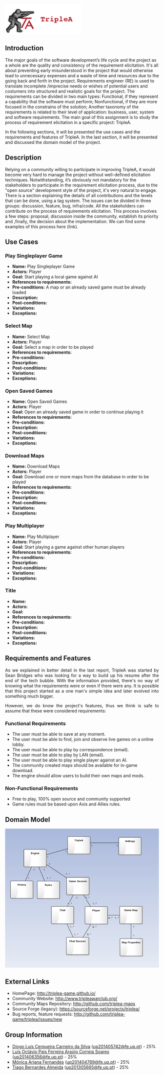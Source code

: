 ![TripleAICon](resources/icon_menu.png)

## Introduction

The major goals of the software development’s life cycle and the project as a whole are the quality and consistency of the requirement elicitation. It's all about preventing early misunderstood in the project that would otherwise lead to unnecessary expenses and a waste of time and resources due to the going back and forth in the project.
Requirements engineer (RE) is used to translate incomplete /imprecise needs or wishes of potential users and costumers into structured and realistic goals for the project.
The requirements can be divided in two main types:
Functional, if they represent a capability that the software must perform;
Nonfunctional, if they are more focused in the constrains of the solution;
Another taxonomy of the requirements is related to their level of application: business, user, system and software requirements.
The main goal of this assignment is to study the process of requirement elicitation in a specific project: TripleA. 

In the following sections, it will be presented the use cases and the requirements and features of TripleA. In the last section, it will be presented and discussed the domain model of the project.

## Description
Relying on a community willing to participate in improving TripleA, it would become very hard to manage the project without well-defined elicitation techniques. Notwithstanding, it’s obviously not mandatory for the stakeholders to participate in the requirement elicitation process, due to the "open source" development style of the project, it's very natural to engage. 
There is a section explaining the details of all contributions and the levels that can be done, using a tag system. The issues can be divided in three groups: discussion, feature, bug, infra/code.
All the stakeholders can contribute on the process of requirements elicitation. This process involves a few steps: proposal, discussion inside the community, establish its priority and ,finally, the decision about the implementation. We can find some examples of this process here (link). 


## Use Cases

### Play Singleplayer Game

- <b>Name:</b> Play Singleplayer Game
- <b>Actors:</b> Player
- <b>Goal:</b> Start playing a local game against AI
- <b>References to requirements:</b>
- <b>Pre-conditions:</b> A map or an already saved game must be already loaded
- <b>Description:</b>
- <b>Post-conditions:</b>
- <b>Variations:</b>
- <b>Exceptions:</b>

### Select Map

- <b>Name:</b> Select Map
- <b>Actors:</b> Player
- <b>Goal:</b> Select a map in order to be played
- <b>References to requirements:</b>
- <b>Pre-conditions:</b>
- <b>Description:</b>
- <b>Post-conditions:</b>
- <b>Variations:</b>
- <b>Exceptions:</b>

### Open Saved Games

- <b>Name:</b> Open Saved Games
- <b>Actors:</b> Player
- <b>Goal:</b> Open an already saved game in order to continue playing it
- <b>References to requirements:</b>
- <b>Pre-conditions:</b>
- <b>Description:</b>
- <b>Post-conditions:</b>
- <b>Variations:</b>
- <b>Exceptions:</b>

### Download Maps

- <b>Name:</b> Download Maps
- <b>Actors:</b> Player
- <b>Goal:</b> Download one or more maps from the database in order to be played
- <b>References to requirements:</b>
- <b>Pre-conditions:</b>
- <b>Description:</b>
- <b>Post-conditions:</b>
- <b>Variations:</b>
- <b>Exceptions:</b>

### Play Multiplayer

- <b>Name:</b> Play Multiplayer
- <b>Actors:</b> Player
- <b>Goal:</b> Start playing a game against other human players
- <b>References to requirements:</b>
- <b>Pre-conditions:</b>
- <b>Description:</b>
- <b>Post-conditions:</b>
- <b>Variations:</b>
- <b>Exceptions:</b>

### Title

- <b>Name:</b>
- <b>Actors:</b>
- <b>Goal:</b>
- <b>References to requirements:</b>
- <b>Pre-conditions:</b>
- <b>Description:</b>
- <b>Post-conditions:</b>
- <b>Variations:</b>
- <b>Exceptions:</b>

## Requirements and Features

<p align="justify"> As we explained in better detail in the last report, TripleA was started by 
Sean Bridges who was looking for a way to build up his resume after the end of the tech bubble. 
With the information provided, there's no way of knowing what the requirements were or even if there were any.
It is possible that this project started as a one man's simple idea and later evolved into something much bigger.</p>

<p align="justify"> However, we do know the project's features, thus we think is safe to assume that these were 
considered requirements: </p>

### Functional Requirements

* The user must be able to save at any moment.
* The user must be able to find, join and observe live games on a online lobby.
* The user must be able to play by correspondence (email).
* The user must be able to play by LAN (email).
* The user must be able to play single player against an AI.
* The community created maps should be available for in-game download.
* The engine should allow users to build their own maps and mods.

### Non-Functional Requirements

* Free to play, 100% open source and community supported
* Game rules must be based upon Axis and Allies rules.

## Domain Model

![DomainModel](resources/domainmodel.png)

## External Links
* HomePage: http://triplea-game.github.io/
* Community Website: http://www.tripleawarclub.org/
* Community Maps Repository: http://github.com/triplea-maps
* Source Forge (legacy): https://sourceforge.net/projects/triplea/
* Bug reports, feature requests: http://github.com/triplea-game/triplea/issues/new

## Group Information

* [Diogo Luís Cerqueira Carneiro da Silva](https://github.com/pingudiogo) (up201405742@fe.up.pt) - 25%<br>
* [Luís Octávio Pais Ferreira Araújo Correia Soares](https://github.com/LuiSoares) (up201406356@fe.up.pt) - 25%<br>
* [Mónica Ariana Fernandes](https://github.com/arianafernandes) (up201404789@fe.up.pt) - 25%<br>
* [Tiago Bernardes Almeida](https://github.com/tiagobalm) (up201305665@fe.up.pt) - 25%<br>

